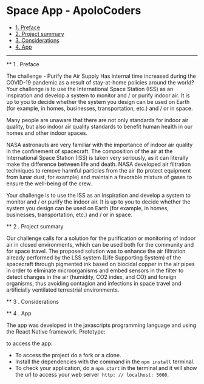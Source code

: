 # Space App -  ApoloCoders

* [1. Preface](#1)
* [2. Project summary](#2)
* [3. Considerations](#4)
* [4. App](#5)

***
**  1 . Preface 

The challenge - Purify the Air Supply
Has internal time increased during the COVID-19 pandemic as a result of stay-at-home policies around the world? Your challenge is to use the International Space Station (ISS) as an inspiration and develop a system to monitor and / or purify indoor air. It is up to you to decide whether the system you design can be used on Earth (for example, in homes, businesses, transportation, etc.) and / or in space.

Many people are unaware that there are not only standards for indoor air quality, but also indoor air quality standards to benefit human health in our homes and other indoor spaces.

NASA astronauts are very familiar with the importance of indoor air quality in the confinement of spacecraft. The composition of the air at the International Space Station (ISS) is taken very seriously, as it can literally make the difference between life and death. NASA developed air filtration techniques to remove harmful particles from the air (to protect equipment from lunar dust, for example) and maintain a favorable mixture of gases to ensure the well-being of the crew.

Your challenge is to use the ISS as an inspiration and develop a system to monitor and / or purify the indoor air. It is up to you to decide whether the system you design can be used on Earth (for example, in homes, businesses, transportation, etc.) and / or in space.

 ** 2 . Project summary

Our challenge calls for a solution for the purification or monitoring of indoor air in closed environments, which can be used both for the community and for space travel. The proposed solution was to enhance the air filtration already performed by the LSS system (Life Supporting System) of the spacecraft through pigmented ink based on biocidal copper in the air pipes in order to eliminate microorganisms and embed sensors in the filter to detect changes in the air (humidity, CO2 index, and CO) and foreign organisms, thus avoiding contagion and infections in space travel and artificially ventilated terrestrial environments.

** 3 . Considerations

** 4 . App

The app was developed in the javascripts programming language and using the React Native framework.
Prototype: 


to access the app: 
   * To access the project do a fork or a clone.
   * Install the dependencies with the command in the `npm install` terminal.
   * To check your application, do a `npm start` in the terminal and it will show the url to access your web server` http: // localhost: 5000`.

